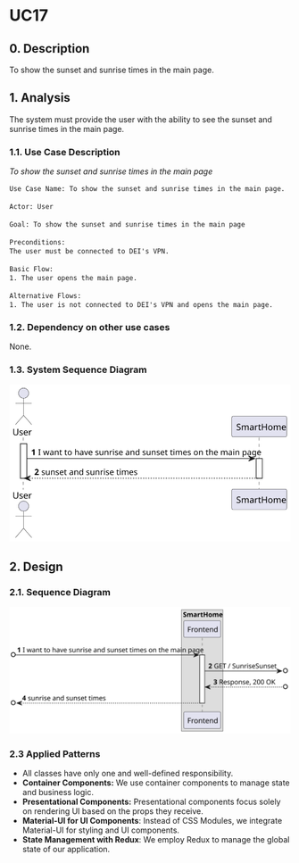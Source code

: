 # UC17

## 0. Description

To show the sunset and sunrise times in the main page.

## 1. Analysis
The system must provide the user with the ability to see the sunset and sunrise times in the main page.

### 1.1. Use Case Description
_To show the sunset and sunrise times in the main page_

    Use Case Name: To show the sunset and sunrise times in the main page.

    Actor: User

    Goal: To show the sunset and sunrise times in the main page

    Preconditions:
    The user must be connected to DEI's VPN.    

    Basic Flow:
    1. The user opens the main page.
    
    Alternative Flows:
    1. The user is not connected to DEI's VPN and opens the main page.


### 1.2. Dependency on other use cases
None.

### 1.3. System Sequence Diagram
![UC018-SSD](artifacts/uc17_SSD_v1.svg)

## 2. Design

### 2.1. Sequence Diagram
![UC018-SD](artifacts/uc17_SD_v1.svg)


### 2.3 Applied Patterns
- All classes have only one and well-defined responsibility.
- **Container Components:** We use container components to manage state and business logic.
- **Presentational Components:** Presentational components focus solely on rendering UI based on the props they receive. 
- **Material-UI for UI Components**: Instead of CSS Modules, we integrate Material-UI for styling and UI components.
- **State Management with Redux**: We employ Redux to manage the global state of our application.